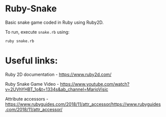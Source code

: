 # Ruby-Snake
Basic snake game coded in Ruby using Ruby2D.

To run, execute `snake.rb` using:

```
ruby snake.rb
```

# Useful links:
Ruby 2D documentation - https://www.ruby2d.com/

Ruby Snake Game Video - https://www.youtube.com/watch?v=2UVhYHBT_1o&t=1334s&ab_channel=MarioVisic

Attribute accessors - https://www.rubyguides.com/2018/11/attr_accessor/https://www.rubyguides.com/2018/11/attr_accessor/